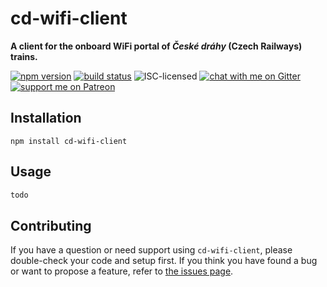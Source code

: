 # cd-wifi-client

**A client for the onboard WiFi portal of *České dráhy* (Czech Railways) trains.**

[![npm version](https://img.shields.io/npm/v/cd-wifi-client.svg)](https://www.npmjs.com/package/cd-wifi-client)
[![build status](https://api.travis-ci.org/derhuerst/cd-wifi-client.svg?branch=master)](https://travis-ci.org/derhuerst/cd-wifi-client)
![ISC-licensed](https://img.shields.io/github/license/derhuerst/cd-wifi-client.svg)
[![chat with me on Gitter](https://img.shields.io/badge/chat%20with%20me-on%20gitter-512e92.svg)](https://gitter.im/derhuerst)
[![support me on Patreon](https://img.shields.io/badge/support%20me-on%20patreon-fa7664.svg)](https://patreon.com/derhuerst)


## Installation

```shell
npm install cd-wifi-client
```


## Usage

```js
todo
```


## Contributing

If you have a question or need support using `cd-wifi-client`, please double-check your code and setup first. If you think you have found a bug or want to propose a feature, refer to [the issues page](https://github.com/derhuerst/cd-wifi-client/issues).
